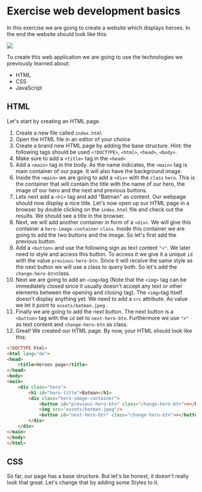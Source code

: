 # Exercise web development basics

In this exercise we are going to create a website which displays heroes. In the end the website should look like this:

![](assets/exercise-images/goal.png)



To create this web application we are going to use the technologies we previously learned about:

- HTML
- CSS
- JavaScript



## HTML

Let's start by creating an HTML page. 

1. Create a new file called `index.html`
2. Open the HTML file in an editor of your choice
3. Create a brand new HTML page by adding the base structure. Hint: the following tags should be used `<!DOCTYPE>`, `<html>`, `<head>`,  `<body>`.
4. Make sure to add a `<title>` tag in the `<head>`
5. Add a `<main>` tag in the body. As the name indicates, the `<main>` tag is main container of our page. It will also have the background image.
6. Inside the `<main>` we are going to add a `<div>` with the `class` `hero`. This is the container that will contain the title with the name of our hero, the image of our hero and the next and previous buttons.
7. Lets next add a `<h1>` tag and add "Batman" as content. Our webpage should now display a nice title. Let's now open up our HTML page in a browser by double clicking on the `index.html` file and check out the results. We should see a title in the browser.
8. Next, we will add another container in form of a `<div>`. We will give this container a `hero-image-container` `class`. Inside this container we are going to add the two buttons and the image. So let's first add the previous button.
9. Add a `<button>` and use the following sign as text content `"<"`. We later need to style and access this button. To access it we give it a unique `id` with the value `previous-hero-btn`. Since it will receive the same style as the next button we will use a class to query both. So let's add the `change-hero-btn`class.
10. Next we are going to add an `<img>`tag (Note that the `<img>` tag can be immediately closed since it usually doesn't accept any text or other elements between the opening and closing tag). The `<img>`tag itself doesn't display anything yet. We need to add a `src` attribute. As value we let it point to  `assets/batman.jpeg` .
11. Finally we are going to add the next button. The next button is a `<button>` tag with the `id` set to `next-hero-btn`. Furthermore we use `">"` as text content and `change-hero-btn` as class.
12. Great! We created our HTML page. By now, your HTML should look like this:

```html
<!DOCTYPE html>
<html lang="de">
<head>
    <title>Heroes page</title>
</head>
<body>
<main>
    <div class="hero">
        <h1 id="hero-title">Batman</h1>
        <div class="hero-image-container">
            <button id="previous-hero-btn" class="change-hero-btn"><</button>
            <img src="assets/batman.jpeg"/>
            <button id="next-hero-btn" class="change-hero-btn">></button>
        </div>
    </div>
</main>
</body>
</html>
```

## CSS

So far, our page has a base structure. But let's be honest, it doesn't really look that great. Let's change that by adding some Styles to it.

